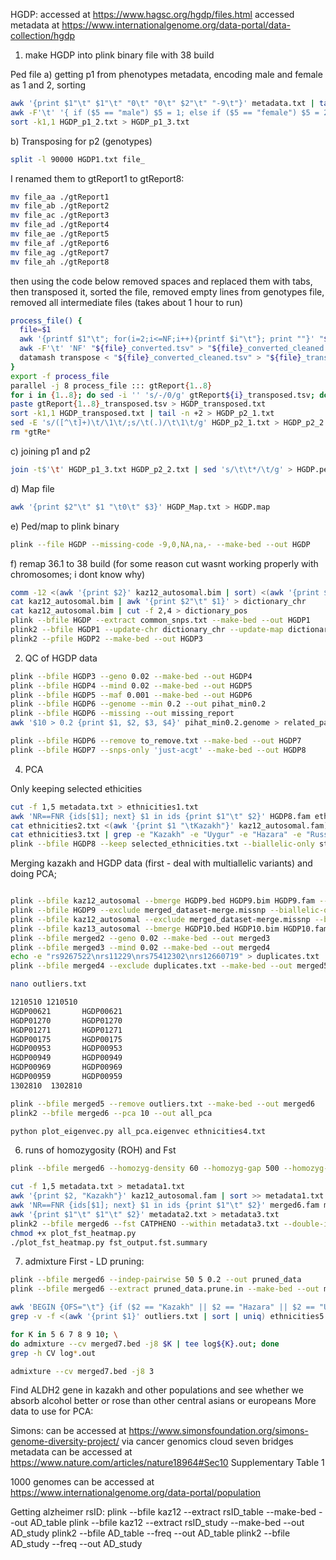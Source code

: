 HGDP: accessed at https://www.hagsc.org/hgdp/files.html accessed metadata at https://www.internationalgenome.org/data-portal/data-collection/hgdp 

1) make HGDP into plink binary file with 38 build

Ped file
a) getting p1 from phenotypes metadata, encoding male and female as 1 and 2, sorting
```bash
awk '{print $1"\t" $1"\t" "0\t" "0\t" $2"\t" "-9\t"}' metadata.txt | tail -n +2 > HGDP_p1_1.txt
awk -F'\t' '{ if ($5 == "male") $5 = 1; else if ($5 == "female") $5 = 2; print }' OFS='\t' HGDP_p1_1.txt > HGDP_p1_2.txt
sort -k1,1 HGDP_p1_2.txt > HGDP_p1_3.txt
```

b) Transposing for p2 (genotypes)
```bash
split -l 90000 HGDP1.txt file_
```

I renamed them to gtReport1 to gtReport8:
```bash
mv file_aa ./gtReport1
mv file_ab ./gtReport2
mv file_ac ./gtReport3
mv file_ad ./gtReport4
mv file_ae ./gtReport5
mv file_af ./gtReport6
mv file_ag ./gtReport7
mv file_ah ./gtReport8
```

then using the code below removed spaces and replaced them with tabs, then transposed it, sorted the file, removed empty lines from genotypes file, removed all intermediate files
(takes about 1 hour to run)

```bash
process_file() {
  file=$1
  awk '{printf $1"\t"; for(i=2;i<=NF;i++){printf $i"\t"}; print ""}' "$file" > "${file}_converted.tsv"
  awk -F'\t' 'NF' "${file}_converted.tsv" > "${file}_converted_cleaned.tsv"
  datamash transpose < "${file}_converted_cleaned.tsv" > "${file}_transposed.tsv"
}
export -f process_file
parallel -j 8 process_file ::: gtReport{1..8}
for i in {1..8}; do sed -i '' 's/-/0/g' gtReport${i}_transposed.tsv; done
paste gtReport{1..8}_transposed.tsv > HGDP_transposed.txt
sort -k1,1 HGDP_transposed.txt | tail -n +2 > HGDP_p2_1.txt
sed -E 's/([^\t]+)\t/\1\t/;s/\t(.)/\t\1\t/g' HGDP_p2_1.txt > HGDP_p2_2.txt
rm *gtRe*
```

c) joining p1 and p2
```bash
join -t$'\t' HGDP_p1_3.txt HGDP_p2_2.txt | sed 's/\t\t*/\t/g' > HGDP.ped
```

d) Map file
```bash
awk '{print $2"\t" $1 "\t0\t" $3}' HGDP_Map.txt > HGDP.map
```

e) Ped/map to plink binary
```bash
plink --file HGDP --missing-code -9,0,NA,na,- --make-bed --out HGDP
```

f) remap 36.1 to 38 build (for some reason cut wasnt working properly with chromosomes; i dont know why)
```bash
comm -12 <(awk '{print $2}' kaz12_autosomal.bim | sort) <(awk '{print $2}' HGDP.bim | sort) > common_snps.txt
cat kaz12_autosomal.bim | awk '{print $2"\t" $1}' > dictionary_chr
cat kaz12_autosomal.bim | cut -f 2,4 > dictionary_pos
plink --bfile HGDP --extract common_snps.txt --make-bed --out HGDP1
plink2 --bfile HGDP1 --update-chr dictionary_chr --update-map dictionary_pos --sort-vars --make-pgen --out HGDP2
plink2 --pfile HGDP2 --make-bed --out HGDP3
```

2) QC of HGDP data
```bash
plink --bfile HGDP3 --geno 0.02 --make-bed --out HGDP4
plink --bfile HGDP4 --mind 0.02 --make-bed --out HGDP5
plink --bfile HGDP5 --maf 0.001 --make-bed --out HGDP6
plink --bfile HGDP6 --genome --min 0.2 --out pihat_min0.2
plink --bfile HGDP6 --missing --out missing_report
awk '$10 > 0.2 {print $1, $2, $3, $4}' pihat_min0.2.genome > related_pairs.txt
```

```bash
plink --bfile HGDP6 --remove to_remove.txt --make-bed --out HGDP7
plink --bfile HGDP7 --snps-only 'just-acgt' --make-bed --out HGDP8
```

4) PCA

Only keeping selected ethicities
```bash
cut -f 1,5 metadata.txt > ethnicities1.txt
awk 'NR==FNR {ids[$1]; next} $1 in ids {print $1"\t" $2}' HGDP8.fam ethnicities.txt > ethnicities2.txt
cat ethnicities2.txt <(awk '{print $1 "\tKazakh"}' kaz12_autosomal.fam) > ethnicities3.txt
cat ethnicities3.txt | grep -e "Kazakh" -e "Uygur" -e "Hazara" -e "Russian" -e "French" -e "Basque" -e "Bergamo" -e "Pathan" -e "Sindhi" -e "Kalash" -e "Adygei" -e "Bedouin" -e "Mozabite" -e "Japanese" -e "Northern" -e "Mongolian" -e "Yakut" -e "Han" | awk '{print $1"\t" $2}' > ethnicities4.txt
plink --bfile HGDP8 --keep selected_ethnicities.txt --biallelic-only strict --make-bed --out HGDP9
```

Merging kazakh and HGDP data (first - deal with multiallelic variants) and doing PCA;
```bash

plink --bfile kaz12_autosomal --bmerge HGDP9.bed HGDP9.bim HGDP9.fam --make-bed --out merged1
plink --bfile HGDP9 --exclude merged_dataset-merge.missnp --biallelic-only strict --make-bed --out HGDP10
plink --bfile kaz12_autosomal --exclude merged_dataset-merge.missnp --biallelic-only strict --make-bed --out kaz13_autosomal
plink --bfile kaz13_autosomal --bmerge HGDP10.bed HGDP10.bim HGDP10.fam --make-bed --out merged2
plink --bfile merged2 --geno 0.02 --make-bed --out merged3
plink --bfile merged3 --mind 0.02 --make-bed --out merged4
echo -e "rs9267522\nrs11229\nrs75412302\nrs12660719" > duplicates.txt
plink --bfile merged4 --exclude duplicates.txt --make-bed --out merged5
```

```bash
nano outliers.txt
```

```bash
1210510 1210510
HGDP00621       HGDP00621
HGDP01270       HGDP01270
HGDP01271       HGDP01271
HGDP00175       HGDP00175
HGDP00953       HGDP00953
HGDP00949       HGDP00949
HGDP00969       HGDP00969
HGDP00959       HGDP00959
1302810  1302810
```

```bash
plink --bfile merged5 --remove outliers.txt --make-bed --out merged6
plink2 --bfile merged6 --pca 10 --out all_pca 
```

```bash
python plot_eigenvec.py all_pca.eigenvec ethnicities4.txt
```

6) runs of homozygosity (ROH) and Fst
```bash
plink --bfile merged6 --homozyg-density 60 --homozyg-gap 500 --homozyg-window-snp 100 --homozyg-window-het 0

cut -f 1,5 metadata.txt > metadata1.txt
awk '{print $2, "Kazakh"}' kaz12_autosomal.fam | sort >> metadata1.txt
awk 'NR==FNR {ids[$1]; next} $1 in ids {print $1"\t" $2}' merged6.fam metadata1.txt > metadata2.txt
awk '{print $1"\t" $1"\t" $2}' metadata2.txt > metadata3.txt
plink2 --bfile merged6 --fst CATPHENO --within metadata3.txt --double-id --out fst_output
chmod +x plot_fst_heatmap.py
./plot_fst_heatmap.py fst_output.fst.summary
```

7) admixture
First - LD pruning:
```bash
plink --bfile merged6 --indep-pairwise 50 5 0.2 --out pruned_data
plink --bfile merged6 --extract pruned_data.prune.in --make-bed --out merged7

awk 'BEGIN {OFS="\t"} {if ($2 == "Kazakh" || $2 == "Hazara" || $2 == "Uygur") region = "Central_asia"; else if ($2 == "Bergamo" || $2 == "French" || $2 == "Basque" || $2 == "Russian") region = "Europe"; else if ($2 == "Adygei") region = "Caucasus"; else if ($2 == "Pathan" || $2 == "Sindhi" || $2 == "Kalash") region = "South_asia"; else if ($2 == "Han" || $2 == "Northern" || $2 == "Japanese" || $2 == "Mongolian" || $2 == "Yakut") region = "East_asia"; else if ($2 == "Bedouin" || $2 == "Mozabite") region = "Middle_east"; else region = "Unknown"; print $1, $2, region;}' ethnicities4.txt > ethnicities5.txt
grep -v -f <(awk '{print $1}' outliers.txt | sort | uniq) ethnicities5.txt > ethnicities6.txt
```

```bash
for K in 5 6 7 8 9 10; \
do admixture --cv merged7.bed -j8 $K | tee log${K}.out; done
grep -h CV log*.out

admixture --cv merged7.bed -j8 3
```

Find ALDH2 gene in kazakh and other populations and see whether we absorb alcohol better or rose than other central asians or europeans
More data to use for PCA:

Simons: can be accessed at https://www.simonsfoundation.org/simons-genome-diversity-project/ via cancer genomics cloud seven bridges metadata can be accessed at https://www.nature.com/articles/nature18964#Sec10 Supplementary Table 1

1000 genomes can be accessed at https://www.internationalgenome.org/data-portal/population


Getting alzheimer rsID:
plink --bfile kaz12 --extract rsID_table --make-bed --out AD_table 
plink --bfile kaz12 --extract rsID_study --make-bed --out AD_study 
plink2 --bfile AD_table --freq --out AD_table
plink2 --bfile AD_study --freq --out AD_study
